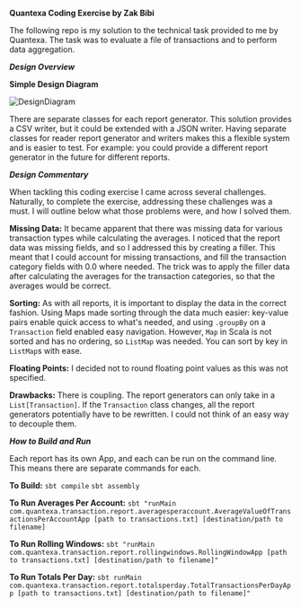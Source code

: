 **Quantexa Coding Exercise by Zak Bibi**

The following repo is my solution to the technical task provided to me by Quantexa. The task was to evaluate a file of transactions and to perform data aggregation.

***Design Overview***

**Simple Design Diagram**

![DesignDiagram](https://cdn.discordapp.com/attachments/777309166343290920/821405852015132712/Screenshot_from_2021-03-16_15-32-02.png)

There are separate classes for each report generator. This solution provides a CSV writer, but it could be extended with a JSON writer. Having separate classes for reader report generator and writers makes this a flexible system and is easier to test. For example: you could provide a different report generator in the future for different reports.

***Design Commentary***

When tackling this coding exercise I came across several challenges. Naturally, to complete the exercise, addressing these challenges was a must. I will outline below what those problems were, and how I solved them.

**Missing Data:**
It became apparent that there was missing data for various transaction types while calculating the averages. I noticed that the report data was missing fields, and so I addressed this by creating a filler. This meant that I could account for missing transactions, and fill the transaction category fields with 0.0 where needed. The trick was to apply the filler data after calculating the averages for the transaction categories, so that the averages would be correct. 


**Sorting:**
As with all reports, it is important to display the data in the correct fashion. Using Maps made sorting through the data much easier: key-value pairs enable quick access to what's needed, and using `.groupBy` on a `Transaction` field enabled easy navigation. However, `Map` in Scala is not sorted and has no ordering, so `ListMap` was needed. You can sort by key in `ListMap`s with ease.

**Floating Points:**
I decided not to round floating point values as this was not specified.

**Drawbacks:**
There is coupling. The report generators can only take in a `List[Transaction]`. If the `Transaction` class changes, all the report generators potentially have to be rewritten. I could not think of an easy way to decouple them.


***How to Build and Run***

Each report has its own App, and each can be run on the command line. This means there are separate commands for each. 

**To Build:**
`sbt compile` 
`sbt assembly`

**To Run Averages Per Account:**
`sbt "runMain com.quantexa.transaction.report.averagesperaccount.AverageValueOfTransactionsPerAccountApp [path to transactions.txt] [destination/path to filename]`

**To Run Rolling Windows:**
`sbt "runMain com.quantexa.transaction.report.rollingwindows.RollingWindowApp [path to transactions.txt] [destination/path to filename]"`

**To Run Totals Per Day:**
`sbt runMain com.quantexa.transaction.report.totalsperday.TotalTransactionsPerDayApp [path to transactions.txt] [destination/path to filename]"`
